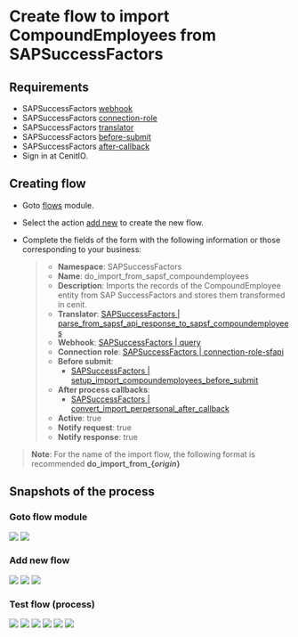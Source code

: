 # Create flow to import CompoundEmployees from SAPSuccessFactors

## Requirements

* SAPSuccessFactors [webhook](webhooks/SAPSuccessFactors-query.md)
* SAPSuccessFactors [connection-role](connection-roles/SAPSuccessFactors-connection_sfapi.md)
* SAPSuccessFactors [translator](translators/parse_from_sapsf_api_response_to_sapsf_compoundemployees.md)
* SAPSuccessFactors [before-submit](algorithms/sapsf-setup_import_compoundemployees_before_submit.md)
* SAPSuccessFactors [after-callback](algorithms/sapsf-convert_import_perpersonal_after_callback.md)
* Sign in at CenitIO.[<i class="fa fa-external-link" aria-hidden="true"></i>](https://cenit.io/users/sign_in)

## Creating flow

* Goto [flows](https://cenit.io/flow) module.
* Select the action [add new](https://cenit.io/flow/new) to create the new flow.
* Complete the fields of the form with the following information or those corresponding to your business:

    >- **Namespace**: SAPSuccessFactors
    >- **Name**: do_import_from_sapsf_compoundemployees
    >- **Description**: Imports the records of the CompoundEmployee entity from SAP SuccessFactors and stores them transformed in cenit.
    >- **Translator**: [SAPSuccessFactors | parse_from_sapsf_api_response_to_sapsf_compoundemployees](translators/parse_from_sapsf_api_response_to_sapsf_compoundemployees.md)
    >- **Webhook**: [SAPSuccessFactors | query](webhooks/SAPSuccessFactors-query.md)
    >- **Connection role**: [SAPSuccessFactors | connection-role-sfapi](connection-roles/SAPSuccessFactors-connection_sfapi.md)
    >- **Before submit**: 
    >   - [SAPSuccessFactors | setup_import_compoundemployees_before_submit](algorithms/sapsf-setup_import_compoundemployees_before_submit.md)
    >- **After process callbacks**: 
    >   - [SAPSuccessFactors | convert_import_perpersonal_after_callback](algorithms/sapsf-convert_import_perpersonal_after_callback.md)
    >- **Active**: true
    >- **Notify request**: true
    >- **Notify response**: true

> **Note**: For the name of the import flow, the following format is recommended **do_import_from\_\{*origin*\}**

## Snapshots of the process

### Goto flow module

   ![](../assets/snapshots/sap-sf-flow/snapshots-001.png)
   ![](../assets/snapshots/sap-sf-flow/snapshots-002.png)
    
### Add new flow

   ![](../assets/snapshots/sap-sf-flow/snapshots-214.png)
   ![](../assets/snapshots/sap-sf-flow/snapshots-215.png)
   ![](../assets/snapshots/sap-sf-flow/snapshots-216.png)
   
### Test flow (process)

   ![](../assets/snapshots/sap-sf-flow/snapshots-217.png)
   ![](../assets/snapshots/sap-sf-flow/snapshots-218.png)
   ![](../assets/snapshots/sap-sf-flow/snapshots-219.png)
   ![](../assets/snapshots/sap-sf-flow/snapshots-220.png)
   ![](../assets/snapshots/sap-sf-flow/snapshots-221.png)
   ![](../assets/snapshots/sap-sf-flow/snapshots-222.png)

